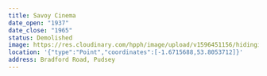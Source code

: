 ```yaml
---
title: Savoy Cinema
date_open: "1937"
date_close: "1965"
status: Demolished
image: https://res.cloudinary.com/hpph/image/upload/v1596451156/hidinginplainsight/savoycinema.svg
location: '{"type":"Point","coordinates":[-1.6715688,53.8053712]}'
address: Bradford Road, Pudsey
---
```

